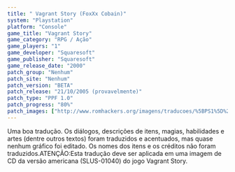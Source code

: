 ```yaml
---
title: " Vagrant Story (FoxXx Cobain)"
system: "Playstation"
platform: "Console"
game_title: "Vagrant Story"
game_category: "RPG / Ação"
game_players: "1"
game_developer: "Squaresoft"
game_publisher: "Squaresoft"
game_release_date: "2000"
patch_group: "Nenhum"
patch_site: "Nenhum"
patch_version: "BETA"
patch_release: "21/10/2005 (provavelmente)"
patch_type: "PPF 1.0"
patch_progress: "80%"
patch_images: ["http://www.romhackers.org/imagens/traducoes/%5BPS1%5D%20Vagrant%20Story%20-%20FoxXx%20Cobain%20-%201.jpg","http://www.romhackers.org/imagens/traducoes/%5BPS1%5D%20Vagrant%20Story%20-%20FoxXx%20Cobain%20-%202.png","http://www.romhackers.org/imagens/traducoes/%5BPS1%5D%20Vagrant%20Story%20-%20FoxXx%20Cobain%20-%203.png"]
---
```

Uma boa tradução. Os diálogos, descrições de itens, magias, habilidades e artes (dentre outros textos) foram traduzidos e acentuados, mas quase nenhum gráfico foi editado. Os nomes dos itens e os créditos não foram traduzidos.ATENÇÃO:Esta tradução deve ser aplicada em uma imagem de CD da versão americana (SLUS-01040) do jogo Vagrant Story.